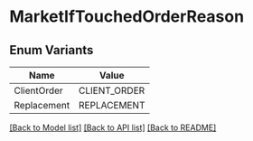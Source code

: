 # MarketIfTouchedOrderReason

## Enum Variants

| Name | Value |
|---- | -----|
| ClientOrder | CLIENT_ORDER |
| Replacement | REPLACEMENT |


[[Back to Model list]](../README.md#documentation-for-models) [[Back to API list]](../README.md#documentation-for-api-endpoints) [[Back to README]](../README.md)


